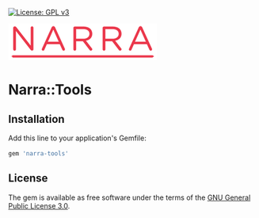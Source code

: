 [![License: GPL v3](https://img.shields.io/badge/License-GPLv3-blue.svg)](https://www.gnu.org/licenses/gpl-3.0)

![narra logo](https://github.com/narra/platform/raw/master/narra.png)

# Narra::Tools

## Installation
Add this line to your application's Gemfile:

```ruby
gem 'narra-tools'
```

## License
The gem is available as free software under the terms of the [GNU General Public License 3.0](https://www.gnu.org/licenses/gpl-3.0).
